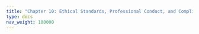```yaml
---
title: "Chapter 10: Ethical Standards, Professional Conduct, and Compliance"
type: docs
nav_weight: 100000
---
```

